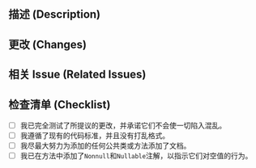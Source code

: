 ## 描述 (Description)
<!-- 请详细解释您所做的更改/添加内容以及原因。 -->

## 更改 (Changes)
<!-- 请列出您所做的所有更改。 -->

## 相关 Issue (Related Issues)
<!-- 请标记与您的Pull Request相关的任何Issue -->
<!-- 语法："Resolves #000" -->

## 检查清单 (Checklist)
<!-- 以下是一个小检查清单，您应该遵循。 -->
<!-- 您可以在发布问题后点击这些复选框。 -->
- [ ] 我已完全测试了所提议的更改，并承诺它们不会使一切陷入混乱。
- [ ] 我遵循了现有的代码标准，并且没有打乱格式。
- [ ] 我尽最大努力为添加的任何公共类或方法添加了文档。
- [ ] 我已在方法中添加了`Nonnull`和`Nullable`注解，以指示它们对空值的行为。